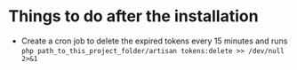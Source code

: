 # Things to do after the installation

- Create a cron job to delete the expired tokens every 15 minutes and runs `php path_to_this_project_folder/artisan tokens:delete >> /dev/null 2>&1`
